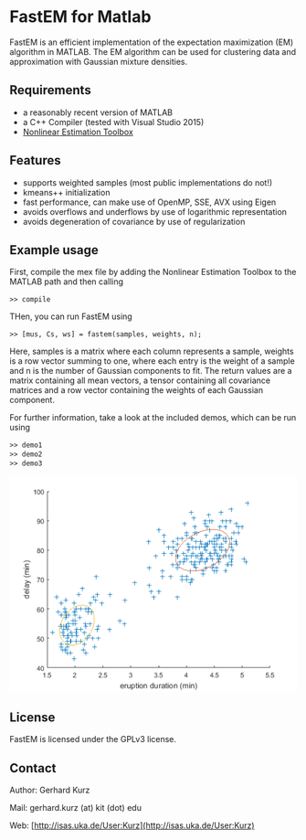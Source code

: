 FastEM for Matlab
=================

FastEM is an efficient implementation of the expectation maximization (EM) algorithm in MATLAB. The EM algorithm can be used for clustering data and approximation with Gaussian mixture densities.

Requirements
------------

  * a reasonably recent version of MATLAB
  * a C++ Compiler (tested with Visual Studio 2015)
  * [Nonlinear Estimation Toolbox](https://bitbucket.org/nonlinearestimation/toolbox/)

Features
--------

  * supports weighted samples (most public implementations do not!)
  * kmeans++ initialization
  * fast performance, can make use of OpenMP, SSE, AVX using Eigen
  * avoids overflows and underflows by use of logarithmic representation
  * avoids degeneration of covariance by use of regularization

Example usage
-------------
First, compile the mex file by adding the Nonlinear Estimation Toolbox to the MATLAB path and then calling

	>> compile

THen, you can run FastEM using

	>> [mus, Cs, ws] = fastem(samples, weights, n);

Here, samples is a matrix where each column represents a sample, weights is a row vector summing to one, where each entry is the weight of a sample and n is the number of Gaussian components to fit. 
The return values are a matrix containing all mean vectors, a tensor containing all covariance matrices and a row vector containing the weights of each Gaussian component.

For further information, take a look at the included demos, which can be run using

	>> demo1
	>> demo2
	>> demo3

![demo1](demo1.png)

License
-------

FastEM is licensed under the GPLv3 license.

Contact
-------

Author: Gerhard Kurz

Mail: gerhard.kurz (at) kit (dot) edu

Web: [http://isas.uka.de/User:Kurz](http://isas.uka.de/User:Kurz)

